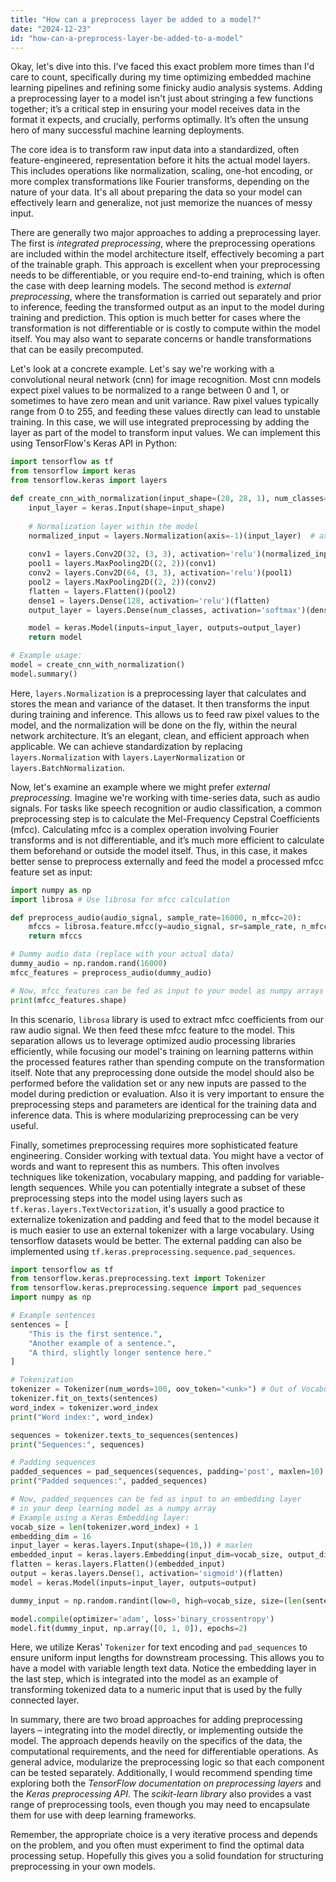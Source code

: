 ```yaml
---
title: "How can a preprocess layer be added to a model?"
date: "2024-12-23"
id: "how-can-a-preprocess-layer-be-added-to-a-model"
---
```


Okay, let's dive into this. I've faced this exact problem more times than I'd care to count, specifically during my time optimizing embedded machine learning pipelines and refining some finicky audio analysis systems. Adding a preprocessing layer to a model isn't just about stringing a few functions together; it’s a critical step in ensuring your model receives data in the format it expects, and crucially, performs optimally. It’s often the unsung hero of many successful machine learning deployments.

The core idea is to transform raw input data into a standardized, often feature-engineered, representation before it hits the actual model layers. This includes operations like normalization, scaling, one-hot encoding, or more complex transformations like Fourier transforms, depending on the nature of your data. It's all about preparing the data so your model can effectively learn and generalize, not just memorize the nuances of messy input.

There are generally two major approaches to adding a preprocessing layer. The first is *integrated preprocessing*, where the preprocessing operations are included within the model architecture itself, effectively becoming a part of the trainable graph. This approach is excellent when your preprocessing needs to be differentiable, or you require end-to-end training, which is often the case with deep learning models. The second method is *external preprocessing*, where the transformation is carried out separately and prior to inference, feeding the transformed output as an input to the model during training and prediction. This option is much better for cases where the transformation is not differentiable or is costly to compute within the model itself. You may also want to separate concerns or handle transformations that can be easily precomputed.

Let's look at a concrete example. Let's say we're working with a convolutional neural network (cnn) for image recognition. Most cnn models expect pixel values to be normalized to a range between 0 and 1, or sometimes to have zero mean and unit variance. Raw pixel values typically range from 0 to 255, and feeding these values directly can lead to unstable training. In this case, we will use integrated preprocessing by adding the layer as part of the model to transform input values. We can implement this using TensorFlow's Keras API in Python:

```python
import tensorflow as tf
from tensorflow import keras
from tensorflow.keras import layers

def create_cnn_with_normalization(input_shape=(28, 28, 1), num_classes=10):
    input_layer = keras.Input(shape=input_shape)
    
    # Normalization layer within the model
    normalized_input = layers.Normalization(axis=-1)(input_layer)  # axis=-1 for channel normalization
    
    conv1 = layers.Conv2D(32, (3, 3), activation='relu')(normalized_input)
    pool1 = layers.MaxPooling2D((2, 2))(conv1)
    conv2 = layers.Conv2D(64, (3, 3), activation='relu')(pool1)
    pool2 = layers.MaxPooling2D((2, 2))(conv2)
    flatten = layers.Flatten()(pool2)
    dense1 = layers.Dense(128, activation='relu')(flatten)
    output_layer = layers.Dense(num_classes, activation='softmax')(dense1)

    model = keras.Model(inputs=input_layer, outputs=output_layer)
    return model

# Example usage:
model = create_cnn_with_normalization()
model.summary()
```

Here, `layers.Normalization` is a preprocessing layer that calculates and stores the mean and variance of the dataset. It then transforms the input during training and inference. This allows us to feed raw pixel values to the model, and the normalization will be done on the fly, within the neural network architecture. It’s an elegant, clean, and efficient approach when applicable. We can achieve standardization by replacing `layers.Normalization` with `layers.LayerNormalization` or `layers.BatchNormalization`.

Now, let's examine an example where we might prefer *external preprocessing*. Imagine we're working with time-series data, such as audio signals. For tasks like speech recognition or audio classification, a common preprocessing step is to calculate the Mel-Frequency Cepstral Coefficients (mfcc). Calculating mfcc is a complex operation involving Fourier transforms and is not differentiable, and it’s much more efficient to calculate them beforehand or outside the model itself. Thus, in this case, it makes better sense to preprocess externally and feed the model a processed mfcc feature set as input:

```python
import numpy as np
import librosa # Use librosa for mfcc calculation

def preprocess_audio(audio_signal, sample_rate=16000, n_mfcc=20):
    mfccs = librosa.feature.mfcc(y=audio_signal, sr=sample_rate, n_mfcc=n_mfcc)
    return mfccs

# Dummy audio data (replace with your actual data)
dummy_audio = np.random.rand(16000)
mfcc_features = preprocess_audio(dummy_audio)

# Now, mfcc_features can be fed as input to your model as numpy arrays
print(mfcc_features.shape)
```

In this scenario, `librosa` library is used to extract mfcc coefficients from our raw audio signal. We then feed these mfcc feature to the model. This separation allows us to leverage optimized audio processing libraries efficiently, while focusing our model's training on learning patterns within the processed features rather than spending compute on the transformation itself. Note that any preprocessing done outside the model should also be performed before the validation set or any new inputs are passed to the model during prediction or evaluation. Also it is very important to ensure the preprocessing steps and parameters are identical for the training data and inference data. This is where modularizing preprocessing can be very useful.

Finally, sometimes preprocessing requires more sophisticated feature engineering. Consider working with textual data. You might have a vector of words and want to represent this as numbers. This often involves techniques like tokenization, vocabulary mapping, and padding for variable-length sequences. While you can potentially integrate a subset of these preprocessing steps into the model using layers such as `tf.keras.layers.TextVectorization`, it's usually a good practice to externalize tokenization and padding and feed that to the model because it is much easier to use an external tokenizer with a large vocabulary. Using tensorflow datasets would be better. The external padding can also be implemented using `tf.keras.preprocessing.sequence.pad_sequences`.

```python
import tensorflow as tf
from tensorflow.keras.preprocessing.text import Tokenizer
from tensorflow.keras.preprocessing.sequence import pad_sequences
import numpy as np

# Example sentences
sentences = [
    "This is the first sentence.",
    "Another example of a sentence.",
    "A third, slightly longer sentence here."
]

# Tokenization
tokenizer = Tokenizer(num_words=100, oov_token="<unk>") # Out of Vocabulary
tokenizer.fit_on_texts(sentences)
word_index = tokenizer.word_index
print("Word index:", word_index)

sequences = tokenizer.texts_to_sequences(sentences)
print("Sequences:", sequences)

# Padding sequences
padded_sequences = pad_sequences(sequences, padding='post', maxlen=10)
print("Padded sequences:", padded_sequences)

# Now, padded_sequences can be fed as input to an embedding layer
# in your deep learning model as a numpy array
# Example using a Keras Embedding layer:
vocab_size = len(tokenizer.word_index) + 1
embedding_dim = 16
input_layer = keras.layers.Input(shape=(10,)) # maxlen
embedded_input = keras.layers.Embedding(input_dim=vocab_size, output_dim=embedding_dim)(input_layer)
flatten = keras.layers.Flatten()(embedded_input)
output = keras.layers.Dense(1, activation='sigmoid')(flatten)
model = keras.Model(inputs=input_layer, outputs=output)

dummy_input = np.random.randint(low=0, high=vocab_size, size=(len(sentences),10))

model.compile(optimizer='adam', loss='binary_crossentropy')
model.fit(dummy_input, np.array([0, 1, 0]), epochs=2)
```

Here, we utilize Keras' `Tokenizer` for text encoding and `pad_sequences` to ensure uniform input lengths for downstream processing. This allows you to have a model with variable length text data. Notice the embedding layer in the last step, which is integrated into the model as an example of transforming tokenized data to a numeric input that is used by the fully connected layer.

In summary, there are two broad approaches for adding preprocessing layers – integrating into the model directly, or implementing outside the model. The approach depends heavily on the specifics of the data, the computational requirements, and the need for differentiable operations. As general advice, modularize the preprocessing logic so that each component can be tested separately. Additionally, I would recommend spending time exploring both the *TensorFlow documentation on preprocessing layers* and the *Keras preprocessing API*. The *scikit-learn library* also provides a vast range of preprocessing tools, even though you may need to encapsulate them for use with deep learning frameworks.

Remember, the appropriate choice is a very iterative process and depends on the problem, and you often must experiment to find the optimal data processing setup. Hopefully this gives you a solid foundation for structuring preprocessing in your own models.
